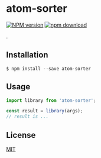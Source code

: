 # atom-sorter

  [![NPM version][npm-image]][npm-url]
  [![npm download][download-image]][download-url]

.

## Installation

`$ npm install --save atom-sorter`

## Usage

```js
import library from 'atom-sorter';

const result = library(args);
// result is ...
```

## License

  [MIT](./LICENSE)

[npm-image]: https://img.shields.io/npm/v/atom-sorter.svg?style=flat-square
[npm-url]: https://www.npmjs.com/package/atom-sorter
[download-image]: https://img.shields.io/npm/dm/atom-sorter.svg?style=flat-square
[download-url]: https://www.npmjs.com/package/atom-sorter
